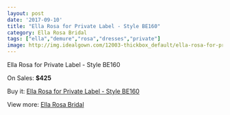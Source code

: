 ```yaml
---
layout: post
date: '2017-09-10'
title: "Ella Rosa for Private Label - Style BE160"
category: Ella Rosa Bridal
tags: ["ella","demure","rosa","dresses","private"]
image: http://img.idealgown.com/12003-thickbox_default/ella-rosa-for-private-label-style-be160.jpg
---
```

Ella Rosa for Private Label - Style BE160

On Sales: **$425**
<a href="https://www.idealgown.com/en/ella-rosa-bridal/4868-ella-rosa-for-private-label-style-be160.html"><amp-img layout="responsive" width="600" height="600" src="//img.idealgown.com/12003-thickbox_default/ella-rosa-for-private-label-style-be160.jpg" alt="Ella Rosa for Private Label - Style BE160 0" /></a>
<a href="https://www.idealgown.com/en/ella-rosa-bridal/4868-ella-rosa-for-private-label-style-be160.html"><amp-img layout="responsive" width="600" height="600" src="//img.idealgown.com/12004-thickbox_default/ella-rosa-for-private-label-style-be160.jpg" alt="Ella Rosa for Private Label - Style BE160 1" /></a>

Buy it: [Ella Rosa for Private Label - Style BE160](https://www.idealgown.com/en/ella-rosa-bridal/4868-ella-rosa-for-private-label-style-be160.html "Ella Rosa for Private Label - Style BE160")

View more: [Ella Rosa Bridal](https://www.idealgown.com/en/60-ella-rosa-bridal "Ella Rosa Bridal")